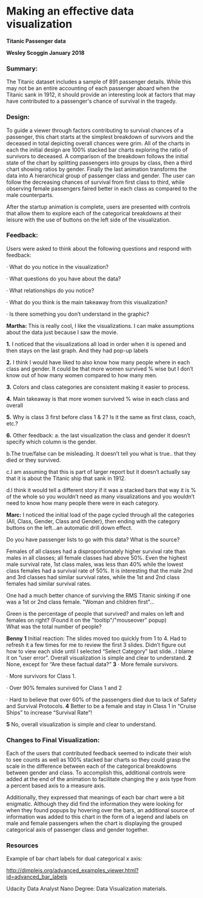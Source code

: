 # Making an effective data visualization
**Titanic Passenger data**

**Wesley Scoggin January 2018**

### Summary:
The Titanic dataset includes a sample of 891 passenger details. While this may not be an entire accounting of each passenger aboard when the Titanic sank in 1912, it should provide an interesting look at factors that may have contributed to a passenger's chance of survival in the tragedy.

### Design:
To guide a viewer through factors contributing to survival chances of a passenger, this chart starts at the simplest breakdown of survivors and the deceased in total depicting overall chances were grim. All of the charts in each the initial design are 100% stacked bar charts exploring the ratio of survivors to deceased. A comparison of the breakdown follows the initial state of the chart by splitting passengers into groups by class, then a third chart showing ratios by gender. Finally the last animation transforms the data into A hierarchical group of passenger class and gender. The user can follow the decreasing chances of survival from first class to third, while observing female passengers faired better in each class as compared to the male counterparts.

After the startup animation is complete, users are presented with controls that allow them to explore each of the categorical breakdowns at their leisure with the use of buttons on the left side of the visualization.

### Feedback:
Users were asked to think about the following questions and respond with feedback:

· What do you notice in the visualization?

· What questions do you have about the data?

· What relationships do you notice?

· What do you think is the main takeaway from this visualization?

· Is there something you don’t understand in the graphic?

**Martha:**
This is really cool, I like the visualizations. I can make assumptions about the data just because I saw the movie.

**1.** I noticed that the visualizations all load in order when it is opened and then stays on the last graph. And they had pop-up labels

**2.** I think I would have liked to also know how many people where in each class and gender. It could be that more women survived % wise but I don’t know out of how many women compared to how many men.

**3.** Colors and class categories are consistent making it easier to process.

**4.** Main takeaway is that more women survived % wise in each class and overall

**5.** Why is class 3 first before class 1 & 2? Is it the same as first class, coach, etc.?

**6.** Other feedback:
  a. the last visualization the class and gender it doesn’t specify which column is the gender.

  b.The true/false can be misleading. It doesn’t tell you what is true.. that they died or they survived.

  c.I am assuming that this is part of larger report but it doesn’t actually say that it is about the Titanic ship that sank in 1912.

  d.I think it would tell a different story if it was a stacked bars that way it is  % of the whole so you wouldn’t need as many visualizations and you wouldn’t need to know how many people there were in each category.

**Marc:**
I noticed the initial load of the page cycled through all the categories (All, Class, Gender, Class and Gender), then ending with the category buttons on the left...an automatic drill down effect.

Do you have passenger lists to go with this data?  What is the source?

Females of all classes had a disproportionately higher survival rate than males in all classes; all female classes had above 50%.  Even the highest male survival rate, 1st class males, was less than 40% while the lowest class females had a survival rate of 50%.  It is interesting that the male 2nd and 3rd classes had similar survival rates, while the 1st and 2nd class females had similar survival rates.  

One had a much better chance of surviving the RMS Titanic sinking if one was a 1st or 2nd class female.  "Woman and children first"...

Green is the percentage of people that survived? and males on left and females on right? (Found it on the "tooltip"/"mouseover" popup)  
What was the total number of people?

**Benny**
**1** Initial reaction: The slides moved too quickly from 1 to 4. Had to refresh it a few times for me to review the first 3 slides. Didn’t figure out how to view each slide until I selected “Select Category” last slide…I blame it on ”user error”. Overall visualization is simple and clear to understand.
**2** None, except for “Are these factual data?”
**3**
  · More female survivors.

  · More survivors for Class 1.

  · Over 90% females survived for Class 1 and 2

  · Hard to believe that over 60% of the passengers died due to lack of Safety and Survival Protocols.
**4** Better to be a female and stay in Class 1 in “Cruise Ships” to increase “Survival Rate”!

**5** No, overall visualization is simple and clear to understand.


### Changes to Final Visualization:
Each of the users that contributed feedback seemed to indicate their wish to see counts as well as 100% stacked bar charts so they could grasp the scale in the difference between each of the categorical breakdowns between gender and class. To accomplish this, additional controls were added at the end of the animation to facilitate changing the y axis type from a percent based axis to a measure axis.

Additionally, they expressed that meanings of each bar chart were a bit enigmatic. Although they did find the information they were looking for when they found popups by hovering over the bars, an additional source of information was added to this chart in the form of a legend and labels on male and female passengers when the chart is displaying the grouped categorical axis of passenger class and gender together.

### Resources
Example of bar chart labels for dual categorical x axis:

http://dimplejs.org/advanced_examples_viewer.html?id=advanced_bar_labels

Udacity Data Analyst Nano Degree: Data Visualization materials.
